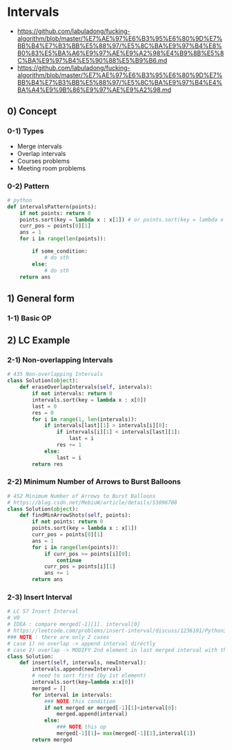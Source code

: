 # Intervals
- https://github.com/labuladong/fucking-algorithm/blob/master/%E7%AE%97%E6%B3%95%E6%80%9D%E7%BB%B4%E7%B3%BB%E5%88%97/%E5%8C%BA%E9%97%B4%E8%B0%83%E5%BA%A6%E9%97%AE%E9%A2%98%E4%B9%8B%E5%8C%BA%E9%97%B4%E5%90%88%E5%B9%B6.md
- https://github.com/labuladong/fucking-algorithm/blob/master/%E7%AE%97%E6%B3%95%E6%80%9D%E7%BB%B4%E7%B3%BB%E5%88%97/%E5%8C%BA%E9%97%B4%E4%BA%A4%E9%9B%86%E9%97%AE%E9%A2%98.md 

## 0) Concept  

### 0-1) Types
- Merge intervals
- Overlap intervals
- Courses problems
- Meeting room problems

### 0-2) Pattern
```python
# python
def intervalsPattern(points):
    if not points: return 0
    points.sort(key = lambda x : x[1]) # or points.sort(key = lambda x : x[0])...depends  
    curr_pos = points[0][1]
    ans = 1
    for i in range(len(points)):

        if some_condition:
            # do sth
        else:
            # do sth
    return ans
```

## 1) General form

### 1-1) Basic OP

## 2) LC Example

### 2-1) Non-overlapping Intervals
```python
# 435 Non-overlapping Intervals
class Solution(object):
    def eraseOverlapIntervals(self, intervals):
        if not intervals: return 0
        intervals.sort(key = lambda x : x[0])
        last = 0
        res = 0
        for i in range(1, len(intervals)):
            if intervals[last][1] > intervals[i][0]:
                if intervals[i][1] < intervals[last][1]:
                    last = i
                res += 1
            else:
                last = i
        return res
```

### 2-2) Minimum Number of Arrows to Burst Balloons
```python
# 452 Minimum Number of Arrows to Burst Balloons
# https://blog.csdn.net/MebiuW/article/details/53096708
class Solution(object):
    def findMinArrowShots(self, points):
        if not points: return 0
        points.sort(key = lambda x : x[1])
        curr_pos = points[0][1]
        ans = 1
        for i in range(len(points)):
            if curr_pos >= points[i][0]:
                continue
            curr_pos = points[i][1]
            ans += 1
        return ans
```

### 2-3) Insert Interval
```python
# LC 57 Insert Interval
# V0
# IDEA : compare merged[-1][1]. interval[0]
# https://leetcode.com/problems/insert-interval/discuss/1236101/Python3-Easy-to-Understand-Solution
### NOTE : there are only 2 cases
# case 1) no overlap -> append interval directly
# case 2) overlap -> MODIFY 2nd element in last merged interval with the bigger index
class Solution:
    def insert(self, intervals, newInterval):
        intervals.append(newInterval)
        # need to sort first (by 1st element)
        intervals.sort(key=lambda x:x[0])
        merged = []
        for interval in intervals:
            ### NOTE this condition
            if not merged or merged[-1][1]<interval[0]:
                merged.append(interval)
            else:
                ### NOTE this op
                merged[-1][1]= max(merged[-1][1],interval[1])
        return merged
```